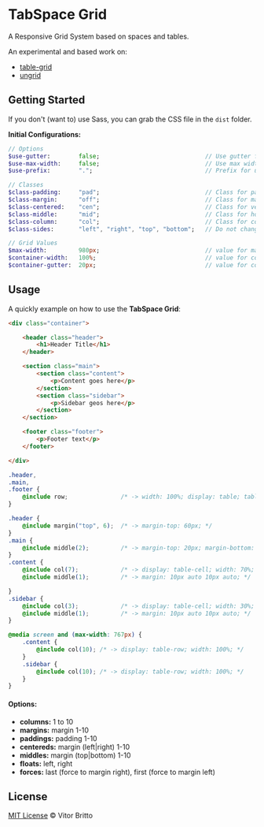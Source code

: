 # TabSpace Grid

A Responsive Grid System based on spaces and tables.

An experimental and based work on:

- [table-grid](https://github.com/mdo/table-grid)
- [ungrid](https://github.com/chrisnager/ungrid)


## Getting Started

If you don't (want to) use Sass, you can grab the CSS file in the `dist` folder.

**Initial Configurations:**

```sass
// Options
$use-gutter:        false;                              // Use gutter for container?
$use-max-width:     false;                              // Use max width for container?
$use-prefix:        ".";                                // Prefix for use "%" (placeholder) or "." (class).

// Classes
$class-padding:     "pad";                              // Class for paddings
$class-margin:      "off";                              // Class for margins
$class-centered:    "cen";                              // Class for vertical align
$class-middle:      "mid";                              // Class for horizontal align
$class-column:      "col";                              // Class for columns
$class-sides:       "left", "right", "top", "bottom";   // Do not change the names, but feel free to remove a side from the list

// Grid Values
$max-width:         980px;                              // value for max-width on container
$container-width:   100%;                               // value for container width
$container-gutter:  20px;                               // value for container gutter
```

## Usage

A quickly example on how to use the **TabSpace Grid**:

```html
<div class="container">

    <header class="header">
        <h1>Header Title</h1>
    </header>

    <section class="main">
        <section class="content">
            <p>Content goes here</p>
        </section>
        <section class="sidebar">
            <p>Sidebar geos here</p>
        </section>
    </section>

    <footer class="footer">
        <p>Footer text</p>
    </footer>

</div>
```

```css
.header,
.main,
.footer {
    @include row;               /* -> width: 100%; display: table; table-layout: fixed; */
}

.header {
    @include margin("top", 6);  /* -> margin-top: 60px; */
}
.main {
    @include middle(2);         /* -> margin-top: 20px; margin-bottom: 20px; */
}
.content {
    @include col(7);            /* -> display: table-cell; width: 70%; */
    @include middle(1);         /* -> margin: 10px auto 10px auto; */

}
.sidebar {
    @include col(3);            /* -> display: table-cell; width: 30%; */
    @include middle(1);         /* -> margin: 10px auto 10px auto; */
}

@media screen and (max-width: 767px) {
    .content {
        @include col(10); /* -> display: table-row; width: 100%; */
    }
    .sidebar {
        @include col(10); /* -> display: table-row; width: 100%; */
    }
}
```
#### Options:

- **columns:** 1 to 10
- **margins:** margin 1-10
- **paddings:** padding 1-10
- **centereds:** margin (left|right) 1-10
- **middles:** margin (top|bottom) 1-10
- **floats:** left, right
- **forces:** last (force to margin right), first (force to margin left)



## License

[MIT License](http://vitorbritto.mit-license.org/) © Vitor Britto
